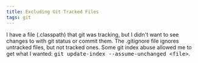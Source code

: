 ```yaml
---
title: Excluding Git Tracked Files
tags: git
---
```


I have a file (.classpath) that git was tracking, but I didn't want to see changes to with git status or commit them. The .gitignore file ignores untracked files, but not tracked ones. Some git index abuse allowed me to get what I wanted: <tt>git update-index --assume-unchanged &lt;file&gt;</tt>.
